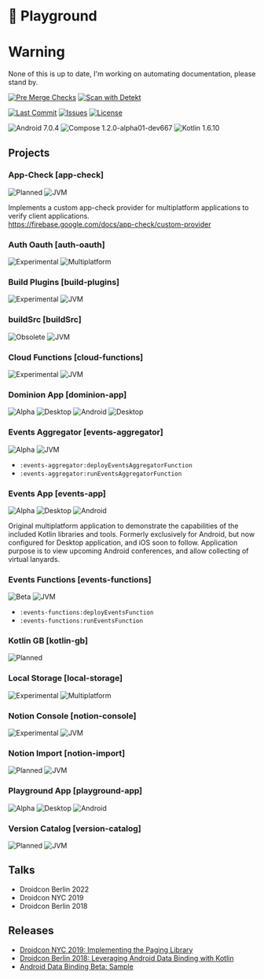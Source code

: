 # 🧪 Playground 

# Warning
None of this is up to date, I'm working on automating documentation, please stand by.

[![Pre Merge Checks](https://img.shields.io/github/workflow/status/ashdavies/playground/pre-merge?logo=github&logoColor=%23969da4)](https://github.com/ashdavies/playground/actions/workflows/pre-merge.yaml)
[![Scan with Detekt](https://img.shields.io/github/workflow/status/ashdavies/playground/detekt?logo=github&logoColor=%23969da4)](https://github.com/ashdavies/playground/actions/workflows/detekt.yaml)

[![Last Commit](https://img.shields.io/github/last-commit/ashdavies/playground.svg)](https://github.com/ashdavies/playground/commits/main)
[![Issues](https://img.shields.io/github/issues-pr/ashdavies/playground.svg)](https://github.com/ashdavies/playground/pulls)
[![License](https://img.shields.io/github/license/ashdavies/playground.svg)](https://github.com/ashdavies/playground/blob/main/LICENSE)

![Android 7.0.4](https://img.shields.io/badge/android-7.0.4-version.svg?colorA=555555&colorB=3DDC84&label=&logo=android&logoColor=ffffff&logoWidth=10)
![Compose 1.2.0-alpha01-dev667](https://img.shields.io/badge/compose-1.2.0--alpha01--dev667-version.svg?colorA=555555&colorB=4285F4&label=&logo=jetpack-compose&logoColor=ffffff&logoWidth=10)
![Kotlin 1.6.10](https://img.shields.io/badge/kotlin-1.6.10-version.svg?colorA=555555&colorB=7F52FF&label=&logo=kotlin&logoColor=ffffff&logoWidth=10)

## Projects

### App-Check [app-check]
![Planned](https://img.shields.io/badge/project-planned-status.svg?colorA=555555&colorB=blue&label=&logo=kotlin&logoColor=ffffff&logoWidth=10)
![JVM](https://img.shields.io/badge/project-jvm-component.svg?colorA=555555&colorB=7F52FF&label=&logo=kotlin&logoColor=ffffff&logoWidth=10)

Implements a custom app-check provider for multiplatform applications to verify client applications.  
https://firebase.google.com/docs/app-check/custom-provider

### Auth Oauth [auth-oauth]
![Experimental](https://img.shields.io/badge/project-experimental-status.svg?colorA=555555&colorB=red&label=&logo=kotlin&logoColor=ffffff&logoWidth=10)
![Multiplatform](https://img.shields.io/badge/project-multiplatform-component.svg?colorA=555555&colorB=7F52FF&label=&logo=kotlin&logoColor=ffffff&logoWidth=10)

### Build Plugins [build-plugins]
![Experimental](https://img.shields.io/badge/project-experimental-status.svg?colorA=555555&colorB=red&label=&logo=kotlin&logoColor=ffffff&logoWidth=10)
![JVM](https://img.shields.io/badge/project-jvm-component.svg?colorA=555555&colorB=7F52FF&label=&logo=kotlin&logoColor=ffffff&logoWidth=10)

### buildSrc [buildSrc]
![Obsolete](https://img.shields.io/badge/project-obsolete-status.svg?colorA=555555&colorB=lightgrey&label=&logo=kotlin&logoColor=ffffff&logoWidth=10)
![JVM](https://img.shields.io/badge/project-jvm-component.svg?colorA=555555&colorB=7F52FF&label=&logo=kotlin&logoColor=ffffff&logoWidth=10)

### Cloud Functions [cloud-functions]
![Experimental](https://img.shields.io/badge/project-experimental-status.svg?colorA=555555&colorB=red&label=&logo=kotlin&logoColor=ffffff&logoWidth=10)
![JVM](https://img.shields.io/badge/project-jvm-component.svg?colorA=555555&colorB=7F52FF&label=&logo=kotlin&logoColor=ffffff&logoWidth=10)

### Dominion App [dominion-app]
![Alpha](https://img.shields.io/badge/project-alpha-status.svg?colorA=555555&colorB=orange&label=&logo=kotlin&logoColor=ffffff&logoWidth=10)
![Desktop](https://img.shields.io/badge/project-desktop-component.svg?colorA=555555&colorB=7F52FF&label=&logo=kotlin&logoColor=ffffff&logoWidth=10)
![Android](https://img.shields.io/badge/project-android-component.svg?colorA=555555&colorB=3DDC84&label=&logo=android&logoColor=ffffff&logoWidth=10)
![Desktop](https://img.shields.io/badge/project-desktop-component.svg?colorA=555555&colorB=7F52FF&label=&logo=kotlin&logoColor=ffffff&logoWidth=10)

### Events Aggregator [events-aggregator]
![Alpha](https://img.shields.io/badge/project-alpha-status.svg?colorA=555555&colorB=orange&label=&logo=kotlin&logoColor=ffffff&logoWidth=10)
![JVM](https://img.shields.io/badge/project-jvm-component.svg?colorA=555555&colorB=7F52FF&label=&logo=kotlin&logoColor=ffffff&logoWidth=10)

- `:events-aggregator:deployEventsAggregatorFunction`
- `:events-aggregator:runEventsAggregatorFunction`

### Events App [events-app]
![Alpha](https://img.shields.io/badge/project-alpha-status.svg?colorA=555555&colorB=orange&label=&logo=kotlin&logoColor=ffffff&logoWidth=10)
![Desktop](https://img.shields.io/badge/project-desktop-component.svg?colorA=555555&colorB=7F52FF&label=&logo=kotlin&logoColor=ffffff&logoWidth=10)
![Android](https://img.shields.io/badge/project-android-component.svg?colorA=555555&colorB=3DDC84&label=&logo=android&logoColor=ffffff&logoWidth=10)

Original multiplatform application to demonstrate the capabilities of the included Kotlin libraries and tools. 
Formerly exclusively for Android, but now configured for Desktop application, and iOS soon to follow.
Application purpose is to view upcoming Android conferences, and allow collecting of virtual lanyards.  

### Events Functions [events-functions]
![Beta](https://img.shields.io/badge/project-beta-status.svg?colorA=555555&colorB=yellow&label=&logo=kotlin&logoColor=ffffff&logoWidth=10)
![JVM](https://img.shields.io/badge/project-jvm-component.svg?colorA=555555&colorB=7F52FF&label=&logo=kotlin&logoColor=ffffff&logoWidth=10)

 - `:events-functions:deployEventsFunction`
 - `:events-functions:runEventsFunction`

### Kotlin GB [kotlin-gb]
![Planned](https://img.shields.io/badge/project-planned-status.svg?colorA=555555&colorB=blue&label=&logo=kotlin&logoColor=ffffff&logoWidth=10)

### Local Storage [local-storage]
![Experimental](https://img.shields.io/badge/project-experimental-status.svg?colorA=555555&colorB=red&label=&logo=kotlin&logoColor=ffffff&logoWidth=10)
![Multiplatform](https://img.shields.io/badge/project-multiplatform-component.svg?colorA=555555&colorB=7F52FF&label=&logo=kotlin&logoColor=ffffff&logoWidth=10)

### Notion Console [notion-console]
![Experimental](https://img.shields.io/badge/project-experimental-status.svg?colorA=555555&colorB=red&label=&logo=kotlin&logoColor=ffffff&logoWidth=10)
![JVM](https://img.shields.io/badge/project-jvm-component.svg?colorA=555555&colorB=7F52FF&label=&logo=kotlin&logoColor=ffffff&logoWidth=10)

### Notion Import [notion-import]
![Planned](https://img.shields.io/badge/project-planned-status.svg?colorA=555555&colorB=blue&label=&logo=kotlin&logoColor=ffffff&logoWidth=10)
![JVM](https://img.shields.io/badge/project-jvm-component.svg?colorA=555555&colorB=7F52FF&label=&logo=kotlin&logoColor=ffffff&logoWidth=10)

### Playground App [playground-app]
![Alpha](https://img.shields.io/badge/project-alpha-status.svg?colorA=555555&colorB=orange&label=&logo=kotlin&logoColor=ffffff&logoWidth=10)
![Desktop](https://img.shields.io/badge/project-desktop-component.svg?colorA=555555&colorB=7F52FF&label=&logo=kotlin&logoColor=ffffff&logoWidth=10)
![Android](https://img.shields.io/badge/project-android-component.svg?colorA=555555&colorB=3DDC84&label=&logo=android&logoColor=ffffff&logoWidth=10)

### Version Catalog [version-catalog]
![Planned](https://img.shields.io/badge/project-planned-status.svg?colorA=555555&colorB=blue&label=&logo=kotlin&logoColor=ffffff&logoWidth=10)
![JVM](https://img.shields.io/badge/project-jvm-component.svg?colorA=555555&colorB=7F52FF&label=&logo=kotlin&logoColor=ffffff&logoWidth=10)

## Talks
- Droidcon Berlin 2022
- Droidcon NYC 2019
- Droidcon Berlin 2018

## Releases

- [Droidcon NYC 2019: Implementing the Paging Library](https://github.com/ashdavies/playground/releases/tag/v3.0)
- [Droidcon Berlin 2018: Leveraging Android Data Binding with Kotlin](https://github.com/ashdavies/playground/releases/tag/v2.0)
- [Android Data Binding Beta: Sample](https://github.com/ashdavies/playground/releases/tag/v1.0)
  
